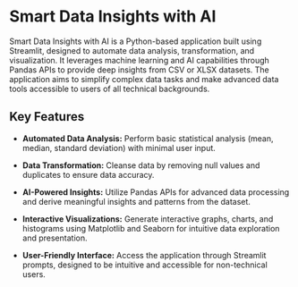 # Smart Data Insights with AI

Smart Data Insights with AI is a Python-based application built using Streamlit, designed to automate data analysis, transformation, and visualization. It leverages machine learning and AI capabilities through Pandas APIs to provide deep insights from CSV or XLSX datasets. The application aims to simplify complex data tasks and make advanced data tools accessible to users of all technical backgrounds.

## Key Features

- **Automated Data Analysis:** Perform basic statistical analysis (mean, median, standard deviation) with minimal user input.
  
- **Data Transformation:** Cleanse data by removing null values and duplicates to ensure data accuracy.
  
- **AI-Powered Insights:** Utilize Pandas APIs for advanced data processing and derive meaningful insights and patterns from the dataset.
  
- **Interactive Visualizations:** Generate interactive graphs, charts, and histograms using Matplotlib and Seaborn for intuitive data exploration and presentation.
  
- **User-Friendly Interface:** Access the application through Streamlit prompts, designed to be intuitive and accessible for non-technical users.
